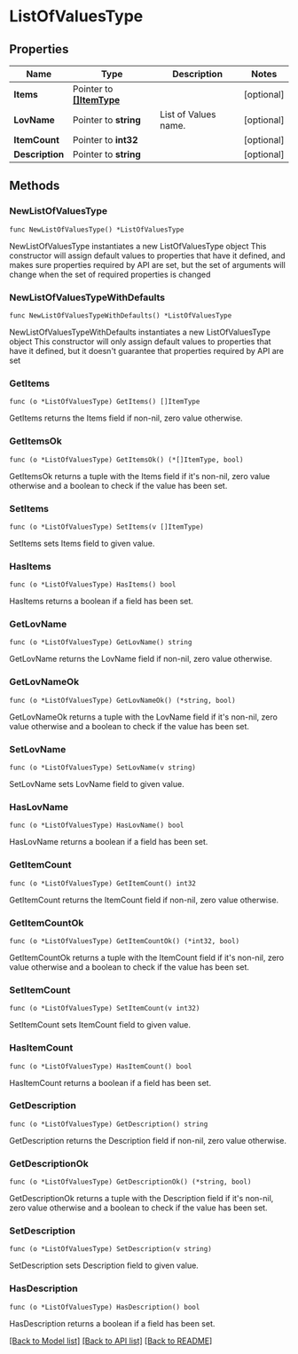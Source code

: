 # ListOfValuesType

## Properties

Name | Type | Description | Notes
------------ | ------------- | ------------- | -------------
**Items** | Pointer to [**[]ItemType**](ItemType.md) |  | [optional] 
**LovName** | Pointer to **string** | List of Values name. | [optional] 
**ItemCount** | Pointer to **int32** |  | [optional] 
**Description** | Pointer to **string** |  | [optional] 

## Methods

### NewListOfValuesType

`func NewListOfValuesType() *ListOfValuesType`

NewListOfValuesType instantiates a new ListOfValuesType object
This constructor will assign default values to properties that have it defined,
and makes sure properties required by API are set, but the set of arguments
will change when the set of required properties is changed

### NewListOfValuesTypeWithDefaults

`func NewListOfValuesTypeWithDefaults() *ListOfValuesType`

NewListOfValuesTypeWithDefaults instantiates a new ListOfValuesType object
This constructor will only assign default values to properties that have it defined,
but it doesn't guarantee that properties required by API are set

### GetItems

`func (o *ListOfValuesType) GetItems() []ItemType`

GetItems returns the Items field if non-nil, zero value otherwise.

### GetItemsOk

`func (o *ListOfValuesType) GetItemsOk() (*[]ItemType, bool)`

GetItemsOk returns a tuple with the Items field if it's non-nil, zero value otherwise
and a boolean to check if the value has been set.

### SetItems

`func (o *ListOfValuesType) SetItems(v []ItemType)`

SetItems sets Items field to given value.

### HasItems

`func (o *ListOfValuesType) HasItems() bool`

HasItems returns a boolean if a field has been set.

### GetLovName

`func (o *ListOfValuesType) GetLovName() string`

GetLovName returns the LovName field if non-nil, zero value otherwise.

### GetLovNameOk

`func (o *ListOfValuesType) GetLovNameOk() (*string, bool)`

GetLovNameOk returns a tuple with the LovName field if it's non-nil, zero value otherwise
and a boolean to check if the value has been set.

### SetLovName

`func (o *ListOfValuesType) SetLovName(v string)`

SetLovName sets LovName field to given value.

### HasLovName

`func (o *ListOfValuesType) HasLovName() bool`

HasLovName returns a boolean if a field has been set.

### GetItemCount

`func (o *ListOfValuesType) GetItemCount() int32`

GetItemCount returns the ItemCount field if non-nil, zero value otherwise.

### GetItemCountOk

`func (o *ListOfValuesType) GetItemCountOk() (*int32, bool)`

GetItemCountOk returns a tuple with the ItemCount field if it's non-nil, zero value otherwise
and a boolean to check if the value has been set.

### SetItemCount

`func (o *ListOfValuesType) SetItemCount(v int32)`

SetItemCount sets ItemCount field to given value.

### HasItemCount

`func (o *ListOfValuesType) HasItemCount() bool`

HasItemCount returns a boolean if a field has been set.

### GetDescription

`func (o *ListOfValuesType) GetDescription() string`

GetDescription returns the Description field if non-nil, zero value otherwise.

### GetDescriptionOk

`func (o *ListOfValuesType) GetDescriptionOk() (*string, bool)`

GetDescriptionOk returns a tuple with the Description field if it's non-nil, zero value otherwise
and a boolean to check if the value has been set.

### SetDescription

`func (o *ListOfValuesType) SetDescription(v string)`

SetDescription sets Description field to given value.

### HasDescription

`func (o *ListOfValuesType) HasDescription() bool`

HasDescription returns a boolean if a field has been set.


[[Back to Model list]](../README.md#documentation-for-models) [[Back to API list]](../README.md#documentation-for-api-endpoints) [[Back to README]](../README.md)


